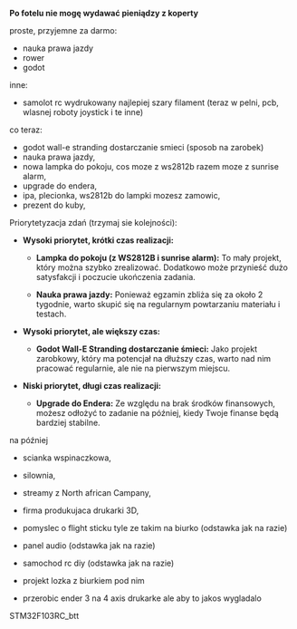 **Po fotelu nie mogę wydawać pieniądzy z koperty**

proste, przyjemne za darmo:
- nauka prawa jazdy
- rower 
- godot

inne:
- samolot rc wydrukowany najlepiej szary filament (teraz w pelni, pcb, wlasnej roboty joystick i te inne)


co teraz:
- godot wall-e stranding dostarczanie smieci (sposob na zarobek)
- nauka prawa jazdy,
- nowa lampka do pokoju, cos moze z ws2812b razem moze z sunrise alarm,
- upgrade do endera,
- ipa, plecionka, ws2812b do lampki mozesz zamowic,
- prezent do kuby,

Priorytetyzacja zdań (trzymaj sie kolejności):
- **Wysoki priorytet, krótki czas realizacji:**
	- **Lampka do pokoju (z WS2812B i sunrise alarm):** To mały projekt, który można szybko zrealizować. Dodatkowo może przynieść dużo satysfakcji i poczucie ukończenia zadania.
    
	- **Nauka prawa jazdy:** Ponieważ egzamin zbliża się za około 2 tygodnie, warto skupić się na regularnym powtarzaniu materiału i testach.

- **Wysoki priorytet, ale większy czas:**
	- **Godot Wall-E Stranding dostarczanie śmieci:** Jako projekt zarobkowy, który ma potencjał na dłuższy czas, warto nad nim pracować regularnie, ale nie na pierwszym miejscu.
- **Niski priorytet, długi czas realizacji:**
	- **Upgrade do Endera:** Ze względu na brak środków finansowych, możesz odłożyć to zadanie na później, kiedy Twoje finanse będą bardziej stabilne.



na później
- scianka wspinaczkowa,
- silownia,
- streamy z North african Campany,
- firma produkujaca drukarki 3D,

- pomyslec o flight sticku tyle ze takim na biurko (odstawka jak na razie)
- panel audio (odstawka jak na razie)
- samochod rc diy (odstawka jak na razie)
- projekt lozka z biurkiem pod nim
- przerobic ender 3 na 4 axis drukarke ale aby to jakos wygladalo

STM32F103RC_btt